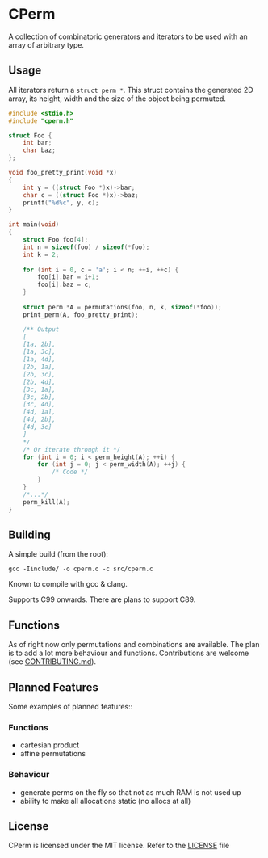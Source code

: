 # CPerm

A collection of combinatoric generators and iterators to be used with an array of arbitrary type.

## Usage

All iterators return a ```struct perm *```. This struct contains the generated 2D array, its height, width and the size of the object being permuted.

```c
#include <stdio.h>
#include "cperm.h"

struct Foo {
    int bar;
    char baz;
};

void foo_pretty_print(void *x)
{ 
    int y = ((struct Foo *)x)->bar;
    char c = ((struct Foo *)x)->baz;
    printf("%d%c", y, c);
}

int main(void)
{
    struct Foo foo[4];
    int n = sizeof(foo) / sizeof(*foo);
    int k = 2;
    
    for (int i = 0, c = 'a'; i < n; ++i, ++c) {
        foo[i].bar = i+1;
        foo[i].baz = c;
    }
    
    struct perm *A = permutations(foo, n, k, sizeof(*foo));
    print_perm(A, foo_pretty_print);

    /** Output
    [
    [1a, 2b],
    [1a, 3c],
    [1a, 4d],
    [2b, 1a],
    [2b, 3c],
    [2b, 4d],
    [3c, 1a],
    [3c, 2b],
    [3c, 4d],
    [4d, 1a],
    [4d, 2b],
    [4d, 3c]
    ]
    */
    /* Or iterate through it */
    for (int i = 0; i < perm_height(A); ++i) {
        for (int j = 0; j < perm_width(A); ++j) {
            /* Code */
        }
    }
    /*...*/
    perm_kill(A);
}
```

## Building

A simple build (from the root):

```
gcc -Iinclude/ -o cperm.o -c src/cperm.c
```

Known to compile with gcc & clang.

Supports C99 onwards. There are plans to support C89.

## Functions

As of right now only permutations and combinations are available. The plan is to add a lot more behaviour and functions. Contributions are welcome (see [CONTRIBUTING.md](https://github.com/BloatedMonke/CPerm/blob/main/CONTRIBUTING.md)).

## Planned Features

Some examples of planned features::

### Functions

- cartesian product
- affine permutations

### Behaviour

- generate perms on the fly so that not as much RAM is not used up
- ability to make all allocations static (no allocs at all)

## License

CPerm is licensed under the MIT license. Refer to the [LICENSE](https://github.com/BloatedMonke/CPerm/blob/main/LICENSE) file
